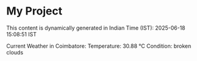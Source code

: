 # My Project

This content is dynamically generated in Indian Time (IST): 2025-06-18 15:08:51 IST


Current Weather in Coimbatore:
Temperature: 30.88 °C
Condition: broken clouds
